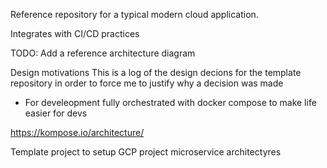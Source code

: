 Reference repository for a typical modern cloud application. 

Integrates with CI/CD practices

TODO: Add a reference architecture diagram

Design motivations
This is a log of the design decions for the template repository in order to force me to justify why a decision was made
- For develeopment fully orchestrated with docker compose to make life easier for devs


<!-- TODO: Enable protected routes with the reverse proxy and auth service -->
<!-- TODO: Finish auth service -->

https://kompose.io/architecture/


Template project to setup GCP project microservice architectyres 